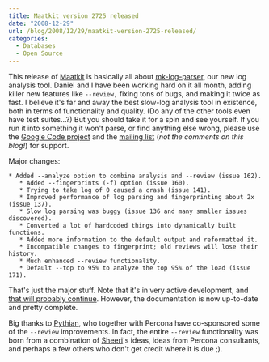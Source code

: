 ```yaml
---
title: Maatkit version 2725 released
date: "2008-12-29"
url: /blog/2008/12/29/maatkit-version-2725-released/
categories:
  - Databases
  - Open Source
---
```

This release of [Maatkit](http://www.maatkit.org/) is basically all about [mk-log-parser](http://www.maatkit.org/doc/mk-log-parser.html), our new log analysis tool. Daniel and I have been working hard on it all month, adding killer new features like `--review,` fixing tons of bugs, and making it twice as fast. I believe it's far and away the best slow-log analysis tool in existence, both in terms of functionality and quality. (Do any of the other tools even have test suites...?) But you should take it for a spin and see yourself. If you run it into something it won't parse, or find anything else wrong, please use the [Google Code project](http://code.google.com/p/maatkit/) and the [mailing list](http://groups.google.com/group/maatkit-discuss) (*not the comments on this blog!*) for support.

Major changes:

```
* Added --analyze option to combine analysis and --review (issue 162).
   * Added --fingerprints (-f) option (issue 160).
   * Trying to take log of 0 caused a crash (issue 141).
   * Improved performance of log parsing and fingerprinting about 2x (issue 137).
   * Slow log parsing was buggy (issue 136 and many smaller issues discovered).
   * Converted a lot of hardcoded things into dynamically built functions.
   * Added more information to the default output and reformatted it.
   * Incompatible changes to fingerprint; old reviews will lose their history.
   * Much enhanced --review functionality.
   * Default --top to 95% to analyze the top 95% of the load (issue 171).
```

That's just the major stuff. Note that it's in very active development, and [that will probably continue](http://code.google.com/p/maatkit/issues/list?q=tool:mk_log_parser). However, the documentation is now up-to-date and pretty complete.

Big thanks to [Pythian](http://www.pythian.com/), who together with Percona have co-sponsored some of the `--review` improvements. In fact, the entire `--review` functionality was born from a combination of [Sheeri](http://sheeri.com/)'s ideas, ideas from Percona consultants, and perhaps a few others who don't get credit where it is due ;).


